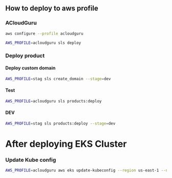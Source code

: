 ## How to deploy to aws profile

### ACloudGuru
```bash
aws configure --profile acloudguru
```


```bash
AWS_PROFILE=acloudguru sls deploy
```

### Deploy product

#### Deploy custom domain
```bash
AWS_PROFILE=stag sls create_domain --stage=dev
```

#### Test
```bash
AWS_PROFILE=acloudguru sls products:deploy
```

#### DEV
```bash
AWS_PROFILE=stag sls products:deploy --stage=dev
```


# After deploying EKS Cluster
### Update Kube config
```bash
AWS_PROFILE=acloudguru aws eks update-kubeconfig --region us-east-1 --name aws-eks-spot-serverless-dev
```